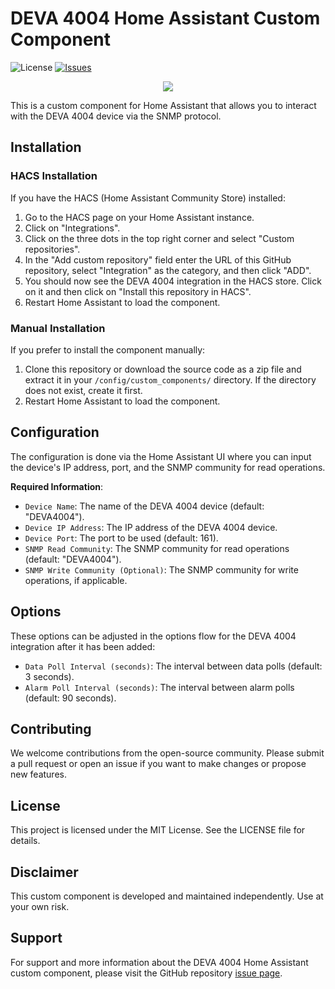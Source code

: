 # DEVA 4004 Home Assistant Custom Component

![License](https://img.shields.io/github/license/s1lvi0/deva4004)
[![Issues](https://img.shields.io/github/issues/s1lvi0/deva4004)](https://github.com/s1lvi0/deva4004/issues)

<p align="center">
  <img src="https://raw.githubusercontent.com/username/deva4004/main/db4004.png">
</p>

This is a custom component for Home Assistant that allows you to interact with the DEVA 4004 device via the SNMP protocol.

## Installation

### HACS Installation

If you have the HACS (Home Assistant Community Store) installed:

1. Go to the HACS page on your Home Assistant instance.
2. Click on "Integrations".
3. Click on the three dots in the top right corner and select "Custom repositories".
4. In the "Add custom repository" field enter the URL of this GitHub repository, select "Integration" as the category, and then click "ADD".
5. You should now see the DEVA 4004 integration in the HACS store. Click on it and then click on "Install this repository in HACS".
6. Restart Home Assistant to load the component.

### Manual Installation

If you prefer to install the component manually:

1. Clone this repository or download the source code as a zip file and extract it in your `/config/custom_components/` directory. If the directory does not exist, create it first.
2. Restart Home Assistant to load the component.

## Configuration

The configuration is done via the Home Assistant UI where you can input the device's IP address, port, and the SNMP community for read operations.

**Required Information**:

- `Device Name`: The name of the DEVA 4004 device (default: "DEVA4004").
- `Device IP Address`: The IP address of the DEVA 4004 device.
- `Device Port`: The port to be used (default: 161).
- `SNMP Read Community`: The SNMP community for read operations (default: "DEVA4004").
- `SNMP Write Community (Optional)`: The SNMP community for write operations, if applicable.

## Options

These options can be adjusted in the options flow for the DEVA 4004 integration after it has been added:

- `Data Poll Interval (seconds)`: The interval between data polls (default: 3 seconds).
- `Alarm Poll Interval (seconds)`: The interval between alarm polls (default: 90 seconds).

## Contributing

We welcome contributions from the open-source community. Please submit a pull request or open an issue if you want to make changes or propose new features.

## License

This project is licensed under the MIT License. See the LICENSE file for details.

## Disclaimer

This custom component is developed and maintained independently. Use at your own risk.

## Support

For support and more information about the DEVA 4004 Home Assistant custom component, please visit the GitHub repository [issue page](https://github.com/s1lvi0/deva4004/issues).
